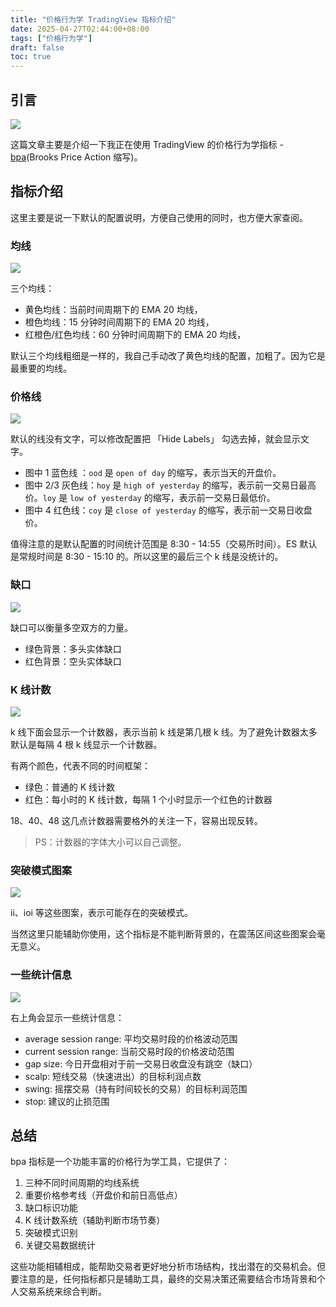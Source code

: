 ```yaml
---
title: "价格行为学 TradingView 指标介绍"
date: 2025-04-27T02:44:00+08:00
tags: ["价格行为学"] 
draft: false
toc: true
---
```


## 引言

![](https://img.forecho.com/JXsf94.png)

这篇文章主要是介绍一下我正在使用 TradingView 的价格行为学指标 - [bpa](https://www.tradingview.com/script/1pg8TesK-bpa/)(Brooks Price Action 缩写)。


## 指标介绍

这里主要是说一下默认的配置说明，方便自己使用的同时，也方便大家查阅。

<!--more-->

### 均线

![](https://img.forecho.com/YIBhqU.png)

三个均线：

- 黄色均线：当前时间周期下的 EMA 20 均线，
- 橙色均线：15 分钟时间周期下的 EMA 20 均线，
- 红橙色/红色均线：60 分钟时间周期下的 EMA 20 均线，

默认三个均线粗细是一样的，我自己手动改了黄色均线的配置，加粗了。因为它是最重要的均线。

### 价格线

![](https://img.forecho.com/m5e1hw.png)

默认的线没有文字，可以修改配置把 「Hide Labels」 勾选去掉，就会显示文字。

- 图中 1 蓝色线 ：`ood` 是 `open of day` 的缩写，表示当天的开盘价。
- 图中 2/3 灰色线：`hoy` 是 `high of yesterday` 的缩写，表示前一交易日最高价。`loy` 是 `low of yesterday` 的缩写，表示前一交易日最低价。
- 图中 4 红色线：`coy` 是 `close of yesterday` 的缩写，表示前一交易日收盘价。

值得注意的是默认配置的时间统计范围是 8:30 - 14:55（交易所时间）。ES 默认是常规时间是 8:30 - 15:10 的。所以这里的最后三个 k 线是没统计的。

### 缺口

![](https://img.forecho.com/dou5j2.png)

缺口可以衡量多空双方的力量。

- 绿色背景：多头实体缺口
- 红色背景：空头实体缺口

### K 线计数


![](https://img.forecho.com/09vh0g.png)

k 线下面会显示一个计数器，表示当前 k 线是第几根 k 线。为了避免计数器太多默认是每隔 4 根 k 线显示一个计数器。

有两个颜色，代表不同的时间框架：

- 绿色：普通的 K 线计数
- 红色：每小时的 K 线计数，每隔 1 个小时显示一个红色的计数器

18、40、48 这几点计数器需要格外的关注一下，容易出现反转。

> PS：计数器的字体大小可以自己调整。

### 突破模式图案

![](https://img.forecho.com/MZ6Du1.png)

ii、ioi 等这些图案，表示可能存在的突破模式。

当然这里只能辅助你使用，这个指标是不能判断背景的，在震荡区间这些图案会毫无意义。

### 一些统计信息

![](https://img.forecho.com/09nWoU.png)

右上角会显示一些统计信息：

- average session range: 平均交易时段的价格波动范围
- current session range: 当前交易时段的价格波动范围
- gap size: 今日开盘相对于前一交易日收盘没有跳空（缺口）
- scalp: 短线交易（快速进出）的目标利润点数
- swing: 摇摆交易（持有时间较长的交易）的目标利润范围
- stop: 建议的止损范围

## 总结

bpa 指标是一个功能丰富的价格行为学工具，它提供了：

1. 三种不同时间周期的均线系统
2. 重要价格参考线（开盘价和前日高低点）
3. 缺口标识功能
4. K 线计数系统（辅助判断市场节奏）
5. 突破模式识别
6. 关键交易数据统计

这些功能相辅相成，能帮助交易者更好地分析市场结构，找出潜在的交易机会。但要注意的是，任何指标都只是辅助工具，最终的交易决策还需要结合市场背景和个人交易系统来综合判断。


